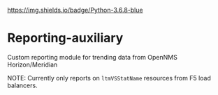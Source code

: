 https://img.shields.io/badge/Python-3.6.8-blue

# Reporting-auxiliary

Custom reporting module for trending data from OpenNMS Horizon/Meridian

NOTE: Currently only reports on `ltmVSStatName` resources from F5 load balancers.
